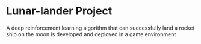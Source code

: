 # Lunar-lander Project
 A deep reinforcement learning algorithm that can successfully land a  rocket ship on the moon is developed and deployed in a game environment
